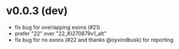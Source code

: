 v0.0.3 (dev)
============
+ fix bug for overlapping exons (#21)
+ prefer "22" over "22_KI270879v1_alt"
+ fix bug for no exons (#22 and thanks @oyvindbusk) for reporting
